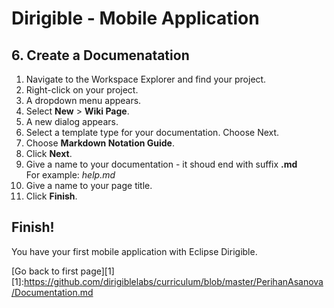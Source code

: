 # Dirigible - Mobile Application

## 6. Create a Documenatation


1. Navigate to the Workspace Explorer and find your project.
2. Right-click on your project.
3. A dropdown menu appears.
4. Select <b>New</b> > <b>Wiki Page</b>. 
5. A new dialog appears.
6. Select a template type for your documentation. Choose Next.
7. Choose <b>Markdown Notation Guide</b>. 
8. Click <b>Next</b>.
9. Give a name to your documentation - it shoud end with suffix <b>.md</b> <br>For example: <i>help.md</i>
10. Give a name to your page title.
11. Click <b>Finish</b>.

## Finish! 
You have your first mobile application with Eclipse Dirigible. 

[Go back to first page][1]
[1]:https://github.com/dirigiblelabs/curriculum/blob/master/PerihanAsanova/Documentation.md
